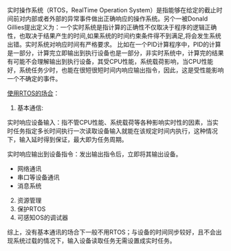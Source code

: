 实时操作系统（RTOS，RealTime Operation System）是指能够在给定的截止时间前对内部或者外部的异常事件做出正确响应的操作系统。另个一被Donald Gillies提出定义为：一个实时系统是指计算的正确性不仅取决于程序的逻辑正确性，也取决于结果产生的时间,如果系统的时间约束条件得不到满足,将会发生系统出错。实时系统对响应时间有严格要求。
比如在一个PID计算程序中，PID的计算是一部分，计算完立即输出到执行设备也是一部分，非实时系统中，计算完的结果有可能不会理解输出到执行设备，其受CPU性能，系统载荷影响，当CPU性能好，系统任务少时，也能在很短很短时间内响应输出指令，因此，这是受性能影响一个不确定的事件。

[使用RTOS的场合](https://www.element14.com/community/thread/7254/l/%E9%80%89%E6%8B%A9%E5%AE%9E%E6%97%B6%E6%93%8D%E4%BD%9C%E7%B3%BB%E7%BB%9Frtos%E5%89%8D%E5%BF%85%E9%A1%BB%E4%BA%86%E8%A7%A3%E7%9A%84%E5%87%A0%E4%B8%AA%E8%A6%81%E7%82%B9?displayFullThread=true)：
1. 基本通信:

实时响应设备输入：指不管CPU性能、系统载荷等各种影响实时性的因素，当实时任务指定多长时间执行一次读取设备输入就能在该规定时间内执行，这种情况下，输入延时得到保证，最大即为任务周期。

实时响应输出到设备指令：发出输出指令后，立即将其输出设备。
- 网络通讯
- 串口等设备通讯
- 消息系统
2. 资源管理
3. 保护RTOS
4. 可感知OS的调试器

综上，没有基本通讯的场合下一般不用RTOS；与设备的时间同步较好，且不会出现系统过载的情况下，输入设备读取任务无需设置成实时任务。
